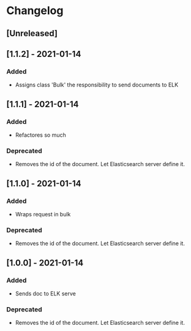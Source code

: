# Changelog

## [Unreleased]

## [1.1.2] - 2021-01-14
### Added
- Assigns class 'Bulk' the responsibility to send documents to ELK

## [1.1.1] - 2021-01-14
### Added
- Refactores so much

### Deprecated
- Removes the id of the document. Let Elasticsearch server define it.

## [1.1.0] - 2021-01-14
### Added
- Wraps request in bulk

### Deprecated
- Removes the id of the document. Let Elasticsearch server define it.

## [1.0.0] - 2021-01-14
### Added
- Sends doc to ELK serve

### Deprecated
- Removes the id of the document. Let Elasticsearch server define it.
